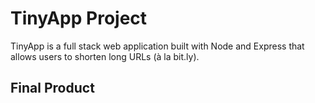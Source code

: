 

# TinyApp Project

TinyApp is a full stack web application built with Node and Express that allows users to shorten long URLs (à la bit.ly).

## Final Product
